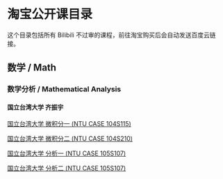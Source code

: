 # 淘宝公开课目录

这个目录包括所有 Bilibili 不过审的课程，前往淘宝购买后会自动发送百度云链接。

## 数学 / Math

### 数学分析 / Mathematical Analysis

#### 国立台湾大学 齐振宇

[国立台湾大学 微积分一 (NTU CASE 104S115)](https://www.bilibili.com/video/av40859191/)

[国立台湾大学 微积分二 (NTU CASE 104S210)](https://www.bilibili.com/video/av40883243/)

[国立台湾大学 分析一 (NTU CASE 105S107)](https://www.bilibili.com/video/av41273169/)

[国立台湾大学 分析二 (NTU CASE 105S107)](https://www.bilibili.com/video/av41382014/)
